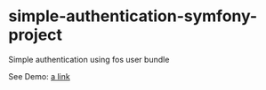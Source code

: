 # simple-authentication-symfony-project
Simple authentication using fos user bundle

See Demo: [a link](http://echmondprojects.com/helloworld/web/)

